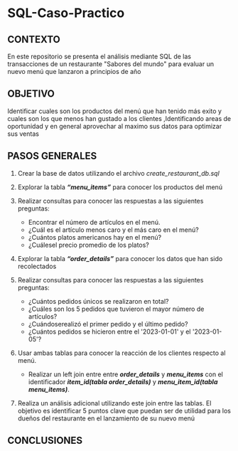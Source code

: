 # SQL-Caso-Practico
## CONTEXTO  
En este repositorio se presenta el análisis mediante SQL de las transacciones de un restaurante "Sabores del mundo"  para evaluar un nuevo menú que lanzaron a principios de año
## OBJETIVO
Identificar cuales son los productos del menú que han tenido más exito y cuales son los que menos han gustado a los clientes ,Identificando areas de oportunidad y en general aprovechar al maximo sus datos para optimizar sus ventas
## PASOS GENERALES
1. Crear la base de datos utilizando el archivo  _create_restaurant_db.sql_
2. Explorar la tabla ***“menu_items”*** para conocer los productos del menú
3. Realizar consultas para conocer las respuestas a las siguientes preguntas:
   - Encontrar el número de artículos en el menú.
   - ¿Cuál es el artículo menos caro y el más caro en el menú?
   - ¿Cuántos platos americanos hay en el menú?
   - ¿Cuálesel precio promedio de los platos?
  
4. Explorar la tabla ***“order_details”*** para conocer los datos que han sido recolectados
5. Realizar consultas para conocer las respuestas a las siguientes preguntas:
   - ¿Cuántos pedidos únicos se realizaron en total?
   - ¿Cuáles son los 5 pedidos que tuvieron el mayor número de artículos?
   - ¿Cuándoserealizó el primer pedido y el último pedido?
   - ¿Cuántos pedidos se hicieron entre el '2023-01-01' y el '2023-01-05'?
  
6. Usar ambas tablas para conocer la reacción de los clientes respecto al menú.
   - Realizar un left join entre entre ***order_details*** y ***menu_items*** con el identificador
 ***item_id(tabla order_details)*** y ***menu_item_id(tabla menu_items)***.

7. Realiza un análisis adicional utilizando este join entre las tablas.  El
 objetivo es identificar 5 puntos clave que puedan ser de utilidad para los dueños del
 restaurante en el lanzamiento de su nuevo menú

## CONCLUSIONES

